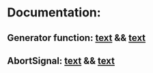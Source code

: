 

# Documentation:

## Generator function: [text](https://developer.mozilla.org/en-US/docs/Web/JavaScript/Reference/Statements/function*) && [text](https://medium.com/@techwithmuskan/generator-functions-in-javascript-fd4a080d3810)
## AbortSignal: [text](https://developer.mozilla.org/en-US/docs/Web/API/AbortSignal)  && [text](https://medium.com/@icjoseph/using-react-to-understand-abort-controllers-eb10654485df)